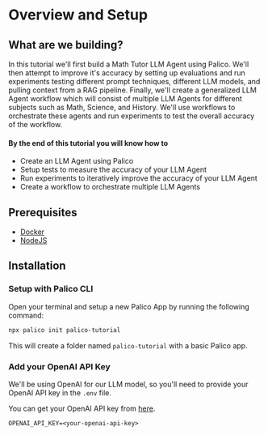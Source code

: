 # Overview and Setup

## What are we building?

In this tutorial we'll first build a Math Tutor LLM Agent using Palico. We'll then attempt to improve it's accuracy by setting up evaluations and run experiments testing different prompt techniques, different LLM models, and pulling context from a RAG pipeline. Finally, we'll create a generalized LLM Agent workflow which will consist of multiple LLM Agents for different subjects such as Math, Science, and History. We'll use workflows to orchestrate these agents and run experiments to test the overall accuracy of the workflow.

#### By the end of this tutorial you will know how to

- Create an LLM Agent using Palico
- Setup tests to measure the accuracy of your LLM Agent
- Run experiments to iteratively improve the accuracy of your LLM Agent
- Create a workflow to orchestrate multiple LLM Agents

## Prerequisites

- [Docker](https://hub.docker.com/)
- [NodeJS](https://nodejs.org/en)

## Installation

### Setup with Palico CLI

Open your terminal and setup a new Palico App by running the following command:

```bash
npx palico init palico-tutorial
```
This will create a folder named `palico-tutorial` with a basic Palico app.

### Add your OpenAI API Key

We'll be using OpenAI for our LLM model, so you'll need to provide your OpenAI API key in the `.env` file.

You can get your OpenAI API key from [here](https://platform.openai.com/api-keys).
```
OPENAI_API_KEY=<your-openai-api-key>
```